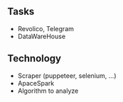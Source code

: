 ## Tasks

- Revolico, Telegram
- DataWareHouse

## Technology

- Scraper (puppeteer, selenium, ...)
- ApaceSpark
- Algorithm to analyze
